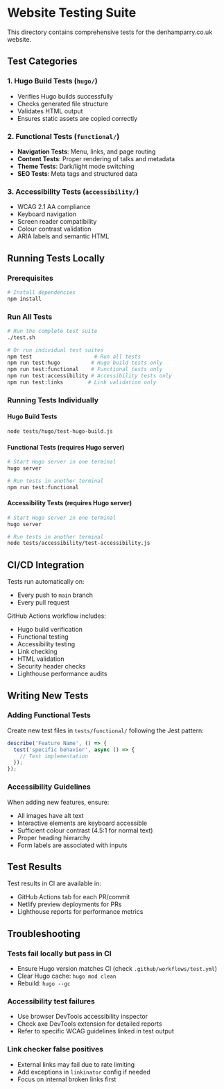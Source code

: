 # Website Testing Suite

This directory contains comprehensive tests for the denhamparry.co.uk website.

## Test Categories

### 1. Hugo Build Tests (`hugo/`)
- Verifies Hugo builds successfully
- Checks generated file structure
- Validates HTML output
- Ensures static assets are copied correctly

### 2. Functional Tests (`functional/`)
- **Navigation Tests**: Menu, links, and page routing
- **Content Tests**: Proper rendering of talks and metadata
- **Theme Tests**: Dark/light mode switching
- **SEO Tests**: Meta tags and structured data

### 3. Accessibility Tests (`accessibility/`)
- WCAG 2.1 AA compliance
- Keyboard navigation
- Screen reader compatibility
- Colour contrast validation
- ARIA labels and semantic HTML

## Running Tests Locally

### Prerequisites
```bash
# Install dependencies
npm install
```

### Run All Tests
```bash
# Run the complete test suite
./test.sh

# Or run individual test suites
npm test                    # Run all tests
npm run test:hugo          # Hugo build tests only
npm run test:functional    # Functional tests only
npm run test:accessibility # Accessibility tests only
npm run test:links        # Link validation only
```

### Running Tests Individually

#### Hugo Build Tests
```bash
node tests/hugo/test-hugo-build.js
```

#### Functional Tests (requires Hugo server)
```bash
# Start Hugo server in one terminal
hugo server

# Run tests in another terminal
npm run test:functional
```

#### Accessibility Tests (requires Hugo server)
```bash
# Start Hugo server in one terminal
hugo server

# Run tests in another terminal
node tests/accessibility/test-accessibility.js
```

## CI/CD Integration

Tests run automatically on:
- Every push to `main` branch
- Every pull request

GitHub Actions workflow includes:
- Hugo build verification
- Functional testing
- Accessibility testing
- Link checking
- HTML validation
- Security header checks
- Lighthouse performance audits

## Writing New Tests

### Adding Functional Tests
Create new test files in `tests/functional/` following the Jest pattern:

```javascript
describe('Feature Name', () => {
  test('specific behavior', async () => {
    // Test implementation
  });
});
```

### Accessibility Guidelines
When adding new features, ensure:
- All images have alt text
- Interactive elements are keyboard accessible
- Sufficient colour contrast (4.5:1 for normal text)
- Proper heading hierarchy
- Form labels are associated with inputs

## Test Results

Test results in CI are available in:
- GitHub Actions tab for each PR/commit
- Netlify preview deployments for PRs
- Lighthouse reports for performance metrics

## Troubleshooting

### Tests fail locally but pass in CI
- Ensure Hugo version matches CI (check `.github/workflows/test.yml`)
- Clear Hugo cache: `hugo mod clean`
- Rebuild: `hugo --gc`

### Accessibility test failures
- Use browser DevTools accessibility inspector
- Check axe DevTools extension for detailed reports
- Refer to specific WCAG guidelines linked in test output

### Link checker false positives
- External links may fail due to rate limiting
- Add exceptions in `linkinator` config if needed
- Focus on internal broken links first